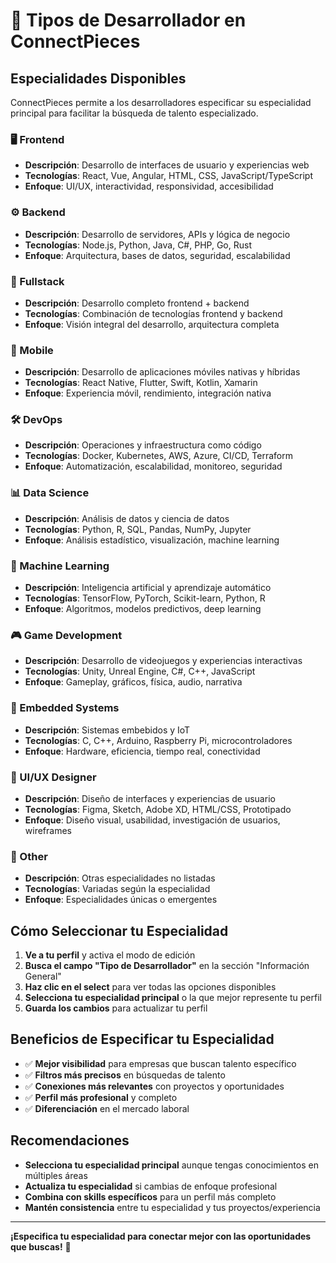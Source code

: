 # 🎯 Tipos de Desarrollador en ConnectPieces

## **Especialidades Disponibles**

ConnectPieces permite a los desarrolladores especificar su especialidad principal para facilitar la búsqueda de talento especializado.

### **🖥️ Frontend**

- **Descripción**: Desarrollo de interfaces de usuario y experiencias web
- **Tecnologías**: React, Vue, Angular, HTML, CSS, JavaScript/TypeScript
- **Enfoque**: UI/UX, interactividad, responsividad, accesibilidad

### **⚙️ Backend**

- **Descripción**: Desarrollo de servidores, APIs y lógica de negocio
- **Tecnologías**: Node.js, Python, Java, C#, PHP, Go, Rust
- **Enfoque**: Arquitectura, bases de datos, seguridad, escalabilidad

### **🔄 Fullstack**

- **Descripción**: Desarrollo completo frontend + backend
- **Tecnologías**: Combinación de tecnologías frontend y backend
- **Enfoque**: Visión integral del desarrollo, arquitectura completa

### **📱 Mobile**

- **Descripción**: Desarrollo de aplicaciones móviles nativas y híbridas
- **Tecnologías**: React Native, Flutter, Swift, Kotlin, Xamarin
- **Enfoque**: Experiencia móvil, rendimiento, integración nativa

### **🛠️ DevOps**

- **Descripción**: Operaciones y infraestructura como código
- **Tecnologías**: Docker, Kubernetes, AWS, Azure, CI/CD, Terraform
- **Enfoque**: Automatización, escalabilidad, monitoreo, seguridad

### **📊 Data Science**

- **Descripción**: Análisis de datos y ciencia de datos
- **Tecnologías**: Python, R, SQL, Pandas, NumPy, Jupyter
- **Enfoque**: Análisis estadístico, visualización, machine learning

### **🤖 Machine Learning**

- **Descripción**: Inteligencia artificial y aprendizaje automático
- **Tecnologías**: TensorFlow, PyTorch, Scikit-learn, Python, R
- **Enfoque**: Algoritmos, modelos predictivos, deep learning

### **🎮 Game Development**

- **Descripción**: Desarrollo de videojuegos y experiencias interactivas
- **Tecnologías**: Unity, Unreal Engine, C#, C++, JavaScript
- **Enfoque**: Gameplay, gráficos, física, audio, narrativa

### **🔌 Embedded Systems**

- **Descripción**: Sistemas embebidos y IoT
- **Tecnologías**: C, C++, Arduino, Raspberry Pi, microcontroladores
- **Enfoque**: Hardware, eficiencia, tiempo real, conectividad

### **🎨 UI/UX Designer**

- **Descripción**: Diseño de interfaces y experiencias de usuario
- **Tecnologías**: Figma, Sketch, Adobe XD, HTML/CSS, Prototipado
- **Enfoque**: Diseño visual, usabilidad, investigación de usuarios, wireframes

### **🔧 Other**

- **Descripción**: Otras especialidades no listadas
- **Tecnologías**: Variadas según la especialidad
- **Enfoque**: Especialidades únicas o emergentes

## **Cómo Seleccionar tu Especialidad**

1. **Ve a tu perfil** y activa el modo de edición
2. **Busca el campo "Tipo de Desarrollador"** en la sección "Información General"
3. **Haz clic en el select** para ver todas las opciones disponibles
4. **Selecciona tu especialidad principal** o la que mejor represente tu perfil
5. **Guarda los cambios** para actualizar tu perfil

## **Beneficios de Especificar tu Especialidad**

- ✅ **Mejor visibilidad** para empresas que buscan talento específico
- ✅ **Filtros más precisos** en búsquedas de talento
- ✅ **Conexiones más relevantes** con proyectos y oportunidades
- ✅ **Perfil más profesional** y completo
- ✅ **Diferenciación** en el mercado laboral

## **Recomendaciones**

- **Selecciona tu especialidad principal** aunque tengas conocimientos en múltiples áreas
- **Actualiza tu especialidad** si cambias de enfoque profesional
- **Combina con skills específicos** para un perfil más completo
- **Mantén consistencia** entre tu especialidad y tus proyectos/experiencia

---

**¡Especifica tu especialidad para conectar mejor con las oportunidades que buscas!** 🚀
